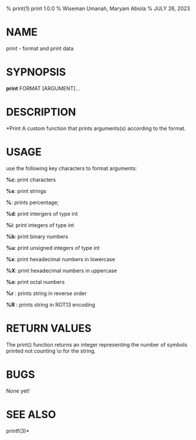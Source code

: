 % print(1) print 1.0.0
% Wiseman Umanah, Maryam Abiola
% JULY 26, 2023
# NAME
 print \- format and print data
# SYPNOPSIS
**print** FORMAT [ARGUMENT]...
# DESCRIPTION
*Print
 A custom function that prints arguments(s) according to the format.
# USAGE
use the following key characters to format arguments:

**%c**: print characters

**%s**: print strings

**%**: prints percentage;

**%d**: print intergers of type int

**%i**: print integers of type int

**%b**: print binary numbers

**%u**: print unsigned integers of type int

**%x**: print hexadecimal numbers in lowercase

**%X**: print hexadecimal numbers in uppercase

**%o**: print octal numbers

**%r** : prints string in reverse order

**%R** : prints string in ROT13 encoding
# RETURN VALUES
The print() function returns an integer representing the number of symbols
printed not counting \\o for the string.
# BUGS
None yet!
# SEE ALSO
printf(3)*


